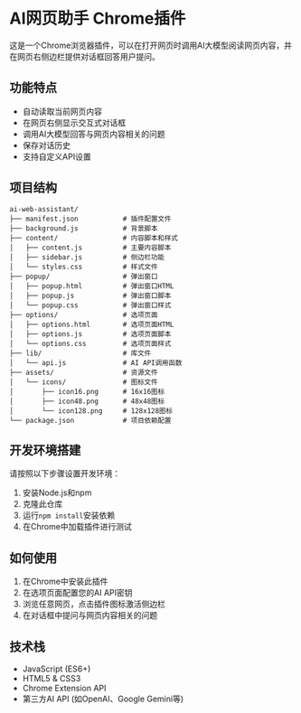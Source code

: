 # AI网页助手 Chrome插件

这是一个Chrome浏览器插件，可以在打开网页时调用AI大模型阅读网页内容，并在网页右侧边栏提供对话框回答用户提问。

## 功能特点

- 自动读取当前网页内容
- 在网页右侧显示交互式对话框
- 调用AI大模型回答与网页内容相关的问题
- 保存对话历史
- 支持自定义API设置

## 项目结构

```
ai-web-assistant/
├── manifest.json           # 插件配置文件
├── background.js           # 背景脚本
├── content/                # 内容脚本和样式
│   ├── content.js          # 主要内容脚本
│   ├── sidebar.js          # 侧边栏功能
│   └── styles.css          # 样式文件
├── popup/                  # 弹出窗口
│   ├── popup.html          # 弹出窗口HTML
│   ├── popup.js            # 弹出窗口脚本
│   └── popup.css           # 弹出窗口样式
├── options/                # 选项页面
│   ├── options.html        # 选项页面HTML
│   ├── options.js          # 选项页面脚本
│   └── options.css         # 选项页面样式
├── lib/                    # 库文件
│   └── api.js              # AI API调用函数
├── assets/                 # 资源文件
│   └── icons/              # 图标文件
│       ├── icon16.png      # 16x16图标
│       ├── icon48.png      # 48x48图标
│       └── icon128.png     # 128x128图标
└── package.json            # 项目依赖配置
```

## 开发环境搭建

请按照以下步骤设置开发环境：

1. 安装Node.js和npm
2. 克隆此仓库
3. 运行`npm install`安装依赖
4. 在Chrome中加载插件进行测试

## 如何使用

1. 在Chrome中安装此插件
2. 在选项页面配置您的AI API密钥
3. 浏览任意网页，点击插件图标激活侧边栏
4. 在对话框中提问与网页内容相关的问题

## 技术栈

- JavaScript (ES6+)
- HTML5 & CSS3
- Chrome Extension API
- 第三方AI API (如OpenAI、Google Gemini等)

